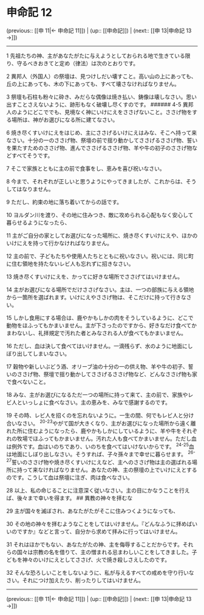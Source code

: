 # 申命記 12

(previous:: [[申 11|← 申命記 11]]) | (up:: [[申命記]]) | (next:: [[申 13|申命記 13 →]])

***




1 
先祖たちの神、主があなたがたに与えようとしておられる地で生きている限り、守るべきおきてと定め（律法）は次のとおりです。 



2 
異邦人（外国人）の祭壇は、見つけしだい壊すこと。高い山の上にあっても、丘の上にあっても、木の下にあっても、すべて壊さなければなりません。 



3 
祭壇も石柱も粉々に砕き、みだらな偶像は焼き払い、鋳像は壊しなさい。思い出すことさえないように、跡形もなく破壊し尽くすのです。 ###### 4-5 異邦人のようにどこででも、見境なく神にいけにえをささげないこと。ささげ物をする場所は、神がお選びになる所に建てなさい。 



6 
焼き尽くすいけにえをはじめ、主にささげるいけにえはみな、そこへ持って来なさい。十分の一のささげ物、祭壇の前で揺り動かしてささげるささげ物、誓いを果たすためのささげ物、進んでささげるささげ物、羊や牛の初子のささげ物などすべてそうです。 



7 
そこで家族とともに主の前で食事をし、恵みを喜び祝いなさい。 



8 
今まで、それぞれが正しいと思うようにやってきましたが、これからは、そうしてはなりません。 



9 
ただし、約束の地に落ち着いてからの話です。 



10 
ヨルダン川を渡り、その地に住みつき、敵に攻められる心配もなく安心して暮らせるようになったら、 



11 
主がご自分の家としてお選びになった場所に、焼き尽くすいけにえや、ほかのいけにえを持って行かなければなりません。 



12 
主の前で、子どもたちや使用人たちとともに祝いなさい。祝いには、同じ町に住む領地を持たないレビ人も忘れずに招きなさい。 



13 
焼き尽くすいけにえを、かってに好きな場所でささげてはいけません。 



14 
主がお選びになる場所でだけささげなさい。主は、一つの部族に与える領地から一箇所を選ばれます。いけにえやささげ物は、そこだけに持って行きなさい。 



15 
しかし食用にする場合は、鹿やかもしかの肉をそうしているように、どこで動物をほふってもかまいません。主が下さったのですから、好きなだけ食べてかまわないし、礼拝規定で汚れた者とみなされる人が食べてもかまいません。 



16 
ただし、血は決して食べてはいけません。一滴残らず、水のように地面にしぼり出してしまいなさい。 



17 
穀物や新しいぶどう酒、オリーブ油の十分の一の供え物、羊や牛の初子、誓いのささげ物、祭壇で揺り動かしてささげるささげ物など、どんなささげ物も家で食べないこと。 



18 
みな、主がお選びになるただ一つの場所に持って来て、主の前で、家族やレビ人といっしょに食べなさい。主の恵みを、みなで感謝するのです。 



19 
その時、レビ人を招くのを忘れないように。一生の間、何でもレビ人と分け合いなさい。 <sup class="versenum">20-23</sup>やがて国が大きくなり、主がお選びになった場所から遠く離れた所に住むようになったら、鹿やかもしかにしているように、羊や牛をそれぞれの牧場でほふってもかまいません。汚れた人も食べてかまいません。ただし血は例外です。血はいのちであり、いのちを食べてはいけないからです。 <sup class="versenum">24-25</sup>血は地面にしぼり出しなさい。そうすれば、子々孫々まで幸せに暮らせます。 <sup class="versenum">26-27</sup>誓いのささげ物や焼き尽くすいけにえなど、主へのささげ物は主の選ばれる場所に持って来なければなりません。あなたの神、主の祭壇の上でいけにえとするのです。こうして血は祭壇に注ぎ、肉は食べなさい。 



28 
以上、私の命じることに注意深く従いなさい。主の目にかなうことを行えば、後々まで幸いを得ます。 ## 異教の神々を拝むな 



29 
主が国々を滅ぼされ、あなたがたがそこに住みつくようになっても、 



30 
その地の神々を拝むようなことをしてはいけません。『どんなふうに拝めばいいのですか』などと言って、自分から求めて拝みに行ってはいけません。 



31 
それはほかでもない、あなたがたの神、主を侮辱することだからです。それらの国々は宗教の名を借りて、主の憎まれる忌まわしいことをしてきました。子どもを神々のいけにえとしてささげ、火で焼き殺しさえしたのです。 



32 
そんな恐ろしいことをしないように、私が与えるすべての戒めを守り行いなさい。それにつけ加えたり、削ったりしてはいけません。

***

(previous:: [[申 11|← 申命記 11]]) | (up:: [[申命記]]) | (next:: [[申 13|申命記 13 →]])
